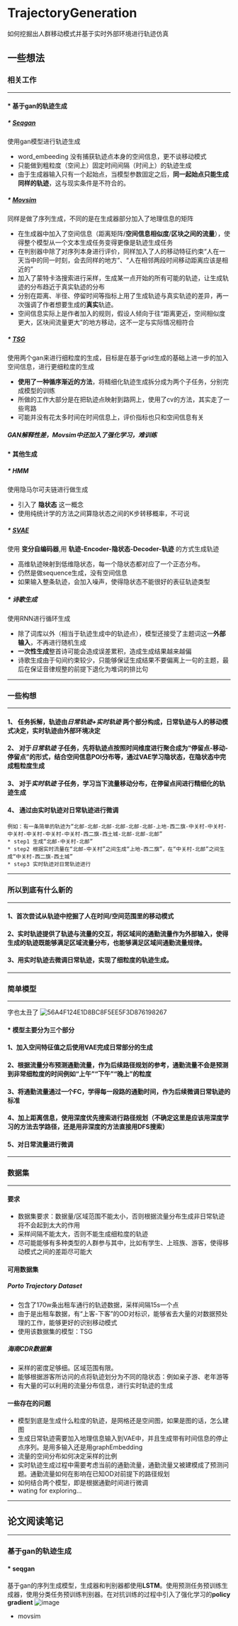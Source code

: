 # TrajectoryGeneration
如何挖掘出人群移动模式并基于实时外部环境进行轨迹仿真
## **一些想法**
### **相关工作**
---
#### * 基于gan的轨迹生成
   ##### * [**Seqgan**](https://ojs.aaai.org/index.php/AAAI/article/view/10804)
   使用gan模型进行轨迹生成
   * word_embeeding 没有捕获轨迹点本身的空间信息，更不谈移动模式
   * 只能做到粗粒度（空间上）固定时间间隔（时间上）的轨迹生成
   * 由于生成器输入只有一个起始点，当模型参数固定之后，**同一起始点只能生成同样的轨迹**，这与现实条件是不符合的。
   
   #####  * [**Movsim**](https://dl.acm.org/doi/abs/10.1145/3394486.3412862)
   同样是做了序列生成，不同的是在生成器部分加入了地理信息的矩阵
   * 在生成器中加入了空间信息（距离矩阵/**空间信息相似度**/**区块之间的流量**），使得整个模型从一个文本生成任务变得更像是轨迹生成任务
   * 在判别器中除了对序列本身进行评价，同样加入了人的移动特征约束“人在一天当中的同一时刻，会去同样的地方”、“人在相邻两段时间移动距离应该是相近的”
   * 加入了蒙特卡洛搜索进行采样，生成某一点开始的所有可能的轨迹，让生成轨迹的分布趋近于真实轨迹的分布
   * 分别在距离、半径、停留时间等指标上用了生成轨迹与真实轨迹的差异，再一次强调了作者想要生成的**真实**轨迹。
   * 空间信息实际上是作者加入的规则，假设人倾向于往“距离更近，空间相似度更大，区块间流量更大”的地方移动，这不一定与实际情况相符合

   
   ##### * [**TSG**](https://www.jds-online.com/files/JDS202001-08.pdf)
   使用两个gan来进行细粒度的生成，目标是在基于grid生成的基础上进一步的加入空间信息，进行更细粒度的生成
   * **使用了一种循序渐近的方法**，将精细化轨迹生成拆分成为两个子任务，分别完成模型的训练
   * 所做的工作大部分是在把轨迹点映射到路网上，使用了cv的方法，其实走了一些弯路
   * 可能并没有花太多时间在时间信息上，评价指标也只和空间信息有关
   
   ##### GAN解释性差，Movsim中还加入了强化学习，难训练
#### * 其他生成
   ##### * **HMM**
   使用隐马尔可夫链进行做生成
   * 引入了 **隐状态** 这一概念
   * 使用纯统计学的方法之间算隐状态之间的K步转移概率，不可说
   
   ##### * [**SVAE**](https://www.researchgate.net/publication/332677684_A_Variational_Autoencoder_Based_Generative_Model_of_Urban_Human_Mobility)
   使用 **变分自编码器**,用 **轨迹-Encoder-隐状态-Decoder-轨迹** 的方式生成轨迹
   * 高维轨迹映射到低维隐状态，每一个隐状态都对应了一个正态分布。
   * 仍然是做sequence生成，没有空间信息
   * 如果输入整条轨迹，会加入噪声，使得隐状态不能很好的表征轨迹类型
   
   ##### * **诗歌生成**
   使用RNN进行循环生成
   * 除了词库以外（相当于轨迹生成中的轨迹点），模型还接受了主题词这一**外部输入**，不再进行随机生成
   * **一次性生成**整首诗可能会造成误差累积，造成生成结果越来越偏
   * 诗歌生成由于句间约束较少，只能够保证生成结果不要偏离上一句的主题，最后在保证音律规整的前提下退化为堆词的排比句
---
### **一些构想**
---
#### 1、 任务拆解，轨迹由*日常轨迹+实时轨迹* 两个部分构成，日常轨迹与人的移动模式决定，实时轨迹由外部环境决定
#### 2、 对于*日常轨迹* 子任务，先将轨迹点按照时间维度进行聚合成为“停留点-移动-停留点”的形式，结合空间信息POI分布等，通过VAE学习隐状态，在隐状态中完成粗粒度生成
#### 3、 对于*实时轨迹* 子任务，学习当下流量移动分布，在停留点间进行精细化的轨迹生成
#### 4、 通过由实时轨迹对日常轨迹进行微调  
    例如：有一条简单的轨迹为“北邮-北邮-北邮-北邮-北邮-北邮-上地-西二旗-中关村-中关村-中关村-中关村-中关村-中关村-西二旗-西土城-北邮-北邮-北邮”
    * step1 生成“北邮-中关村-北邮”
    * step2 根据实时流量在“北邮-中关村”之间生成“上地-西二旗”，在“中关村-北邮”之间生成“中关村-西二旗-西土城”
    * step3 实时轨迹对日常轨迹进行
---
### **所以到底有什么新的**
---
#### 1、首次尝试从轨迹中挖掘了人在时间/空间范围里的移动模式
#### 2、实时轨迹提供了轨迹与流量的交互，将区域间的通勤流量作为外部输入，使得生成的轨迹既能够满足区域流量分布，也能够满足区域间通勤流量规律。
#### 3、用实时轨迹去微调日常轨迹，实现了细粒度的轨迹生成。
---
### **简单模型**
---
字也太丑了
![56A4F124E1D8BC8F5EE5F3D876198267](https://user-images.githubusercontent.com/33551862/167651390-16f974ce-d2f7-4bdc-b09f-51a3365c1a24.png)
#### * 模型主要分为三个部分
#### 1、加入空间特征值之后使用VAE完成日常部分的生成
#### 2、根据流量分布预测通勤流量，作为后续路径规划的参考，通勤流量不会是预测到非常细粒度的时间例如“上午”“下午”“晚上”的粒度
#### 3、将通勤流量通过一个FC，学得每一段路的通勤时间，作为后续微调日常轨迹的标准
#### 4、加上距离信息，使用深度优先搜索进行路径规划（不确定这里是应该用深度学习的方法去学路径，还是用非深度的方法直接用DFS搜索）
#### 5、对日常流量进行微调
---
### **数据集**
---
#### **要求**
* 数据集要求：数据量/区域范围不能太小，否则根据流量分布生成非日常轨迹将不会起到太大的作用
* 采样间隔不能太大，否则不能生成细粒度的轨迹
* 尽可能能够有多种类型的人群参与其中，比如有学生、上班族、游客，使得移动模式之间的差距尽可能大

#### **可用数据集**
   ##### **Porto Trajectory Dataset**
   * 包含了170w条出租车通行的轨迹数据，采样间隔15s一个点
   * 由于是出租车数据，有“上客-下客”的OD对标识，能够省去大量的对数据预处理的工作，能够更好的识别移动模式
   * 使用该数据集的模型：TSG
   
   ##### **海南CDR数据集**
   *  采样的密度足够细。区域范围有限。
   *  能够根据游客所访问的点将轨迹划分为不同的隐状态：例如亲子游、老年游等
   *  有大量的可以利用的流量分布信息，进行实时轨迹的生成
  
#### **一些存在的问题**
* 模型到底是生成什么粒度的轨迹，是网格还是空间图，如果是图的话，怎么建图
* 生成日常轨迹需要加入地理信息输入到VAE中，并且生成带有时间信息的停止点序列。是用多输入还是用graphEmbedding
* 流量的空间分布如何决定采样的比例
* 实时轨迹生成过程中需要考虑当前的通勤流量，通勤流量又被建模成了预测问题。通勤流量如何在影响在已知OD对前提下的路径规划
* 如何结合两个模型，即是根据通勤时间进行微调
* wating for exploring...
---
## 论文阅读笔记
---
### 基于gan的轨迹生成


#### * seqgan
基于gan的序列生成模型，生成器和判别器都使用**LSTM**。使用预测任务预训练生成器，使用分类任务预训练判别器。在对抗训练的过程中引入了强化学习的**policy gradient**
![image](https://user-images.githubusercontent.com/33551862/167591398-f62d7e1f-fc36-4723-8716-6fcaf1ff85bd.png)


* movsim
